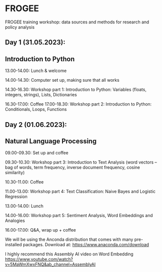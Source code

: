 # FROGEE
FROGEE training workshop: data sources and methods for research and policy analysis


## Day 1 (31.05.2023):
## Introduction to Python

13.00-14.00: Lunch & welcome

14.00-14.30: Computer set up, making sure that all works

14.30-16.30: Workshop part 1: Introduction to Python: Variables (floats, integers, strings), Lists, Dictionaries

16.30-17.00: Coffee 17.00-18.30: Workshop part 2: Introduction to Python: Conditionals, Loops, Functions

## Day 2 (01.06.2023):
## Natural Language Processing

09.00-09.30: Set up and coffee

09.30-10.30: Workshop part 3: Introduction to Text Analysis (word vectors – bag of words, term frequency, inverse document frequency, cosine similarity)

10.30-11.00: Coffee

11.00-13.00: Workshop part 4: Text Classification: Naive Bayes and Logistic Regression

13.00-14.00: Lunch

14.00-16.00: Workshop part 5: Sentiment Analysis, Word Embeddings and Analogies

16.00-17.00: Q&A, wrap up + coffee


We will be using the Anconda distribution that comes with many pre-installed packages. Download at: https://www.anaconda.com/download

I highly recommend this Assembly AI video on Word Embedding https://www.youtube.com/watch?v=5MaWmXwxFNQ&ab_channel=AssemblyAI


